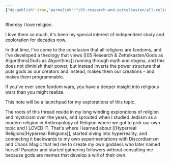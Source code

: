 ```yaml
---
{"dg-publish":true,"permalink":"/05-research-and-zettelkasten/all-religions-are-fandoms/"}
---
```


#heresy
I love religion.

I love them so much, it's been my special interest of independent study and exploration for decades now.

In that time, I've come to the conclusion that all religions are fandoms, and I've developed a theology that views [[05 Research & Zettelkasten/Gods as Algorithms\|Gods as Algorithms]] running through myth and dogma, and this does not diminish their power, but instead inverts the power structure that puts gods as our creators and instead, makes them our creations - and makes them programmable.

If you've ever seen fandom wars, you have a deeper insight into religious wars than you might realize.

This note will be a launchpad for my explorations of this topic.

The roots of this thread reside in my long winding explorations of religion and mysticism over the years, and sprouted when I studied Jediism as a modern religion in Anthropology of Religion where we got to pick our own topic and I LOVED IT.  That's where I learned about [[Hyperreal Religions\|Hyperreal Religions]], started diving into hyperreality, and connecting it backwards to my own experimentations with Discordianism and Chaos Magic that led me to create my own goddess who later named herself Paradox and started gathering followers without consulting me because gods are memes that develop a will of their own.

